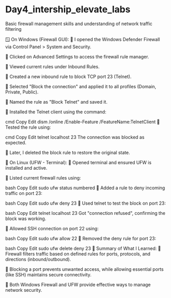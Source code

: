 # Day4_intership_elevate_labs
 Basic firewall management skills and understanding of network traffic filtering

🪟 On Windows (Firewall GUI):
🔹 I opened the Windows Defender Firewall via Control Panel > System and Security.

🔹 Clicked on Advanced Settings to access the firewall rule manager.

🔹 Viewed current rules under Inbound Rules.

🔹 Created a new inbound rule to block TCP port 23 (Telnet).

🔹 Selected "Block the connection" and applied it to all profiles (Domain, Private, Public).

🔹 Named the rule as "Block Telnet" and saved it.

🔹 Installed the Telnet client using the command:

cmd
Copy
Edit
dism /online /Enable-Feature /FeatureName:TelnetClient
🔹 Tested the rule using:

cmd
Copy
Edit
telnet localhost 23
The connection was blocked as expected.

🔹 Later, I deleted the block rule to restore the original state.

🐧 On Linux (UFW - Terminal):
🔹 Opened terminal and ensured UFW is installed and active.

🔹 Listed current firewall rules using:

bash
Copy
Edit
sudo ufw status numbered
🔹 Added a rule to deny incoming traffic on port 23:

bash
Copy
Edit
sudo ufw deny 23
🔹 Used telnet to test the block on port 23:

bash
Copy
Edit
telnet localhost 23
Got "connection refused", confirming the block was working.

🔹 Allowed SSH connection on port 22 using:

bash
Copy
Edit
sudo ufw allow 22
🔹 Removed the deny rule for port 23:

bash
Copy
Edit
sudo ufw delete deny 23
🧾 Summary of What I Learned:
🔸 Firewall filters traffic based on defined rules for ports, protocols, and directions (inbound/outbound).

🔸 Blocking a port prevents unwanted access, while allowing essential ports (like SSH) maintains secure connectivity.

🔸 Both Windows Firewall and UFW provide effective ways to manage network security.
